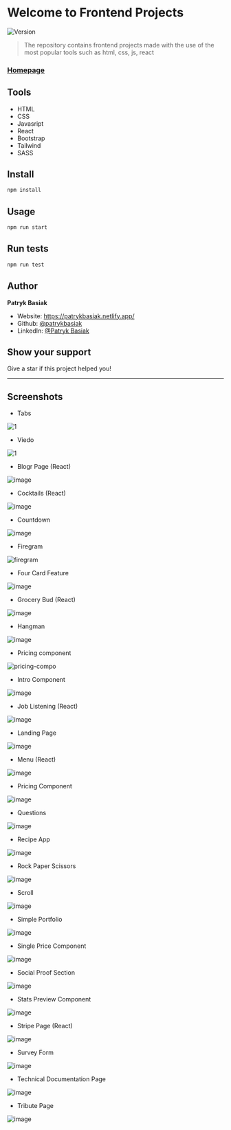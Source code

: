 # Welcome to Frontend Projects
![Version](https://img.shields.io/badge/version-1.0.0-blue.svg?cacheSeconds=2592000)

> The repository contains frontend projects made with the use of the most popular tools such as html, css, js, react

### [Homepage](https://patrykbasiak.netlify.app/)

## Tools

* HTML
* CSS
* Javasript
* React
* Bootstrap
* Tailwind
* SASS

## Install

```sh
npm install
```

## Usage

```sh
npm run start
```

## Run tests

```sh
npm run test
```

## Author

**Patryk Basiak**

* Website: https://patrykbasiak.netlify.app/
* Github: [@patrykbasiak](https://github.com/patrykbasiak)
* LinkedIn: [@Patryk Basiak](https://www.linkedin.com/in/patryk-basiak-a8404a212/)

## Show your support

Give a star if this project helped you!


***
## Screenshots

* Tabs

![1](https://user-images.githubusercontent.com/37413799/122683795-e55fe780-d201-11eb-8db8-8bce6a7aac98.png)

* Viedo

![1](https://user-images.githubusercontent.com/37413799/122683870-52737d00-d202-11eb-8c2b-cc820765945b.png)

* Blogr Page (React)

![image](https://user-images.githubusercontent.com/37413799/122683949-d463a600-d202-11eb-9204-1226ae0121c2.png)


* Cocktails (React)

![image](https://user-images.githubusercontent.com/37413799/122683973-f9f0af80-d202-11eb-9529-ed1650f74674.png)

* Countdown
 
 ![image](https://user-images.githubusercontent.com/37413799/122683988-1bea3200-d203-11eb-919a-f3e5451abf31.png)

* Firegram

![firegram](https://user-images.githubusercontent.com/37413799/123069627-3c88d680-d413-11eb-9bc2-14c2046483b4.png)

* Four Card Feature

![image](https://user-images.githubusercontent.com/37413799/122684005-41773b80-d203-11eb-8d08-8fbf20d1324a.png)

* Grocery Bud (React)

![image](https://user-images.githubusercontent.com/37413799/122684401-7d130500-d205-11eb-8877-5b2abd9c885c.png)

* Hangman

![image](https://user-images.githubusercontent.com/37413799/122684422-91ef9880-d205-11eb-9c11-d1ddafe20b38.png)

* Pricing component

![pricing-compo](https://user-images.githubusercontent.com/37413799/123071276-d1400400-d414-11eb-8a3a-ce5620849946.png)

* Intro Component

![image](https://user-images.githubusercontent.com/37413799/122684433-a3d13b80-d205-11eb-8986-0da3cc7b23cd.png)

* Job Listening (React)

![image](https://user-images.githubusercontent.com/37413799/122684447-b6e40b80-d205-11eb-8c51-d18edfc88120.png)

* Landing Page

![image](https://user-images.githubusercontent.com/37413799/122684360-3cb38700-d205-11eb-86b4-81375fe2ee73.png)

* Menu (React)

![image](https://user-images.githubusercontent.com/37413799/122684457-c2cfcd80-d205-11eb-9da2-eec98ad3fde4.png)

* Pricing Component 

![image](https://user-images.githubusercontent.com/37413799/122684470-d54a0700-d205-11eb-8bf2-cd50d5ecf9ec.png)

* Questions

![image](https://user-images.githubusercontent.com/37413799/122684495-f27ed580-d205-11eb-8e7d-f4e1c74e2868.png)

* Recipe App

![image](https://user-images.githubusercontent.com/37413799/122786910-13eaca80-d2b5-11eb-9fbe-e4d698ca16d1.png)

* Rock Paper Scissors 

![image](https://user-images.githubusercontent.com/37413799/122684501-fc083d80-d205-11eb-8c92-dfc3eaee66b8.png)

* Scroll

![image](https://user-images.githubusercontent.com/37413799/122684509-09bdc300-d206-11eb-8ff8-871b1e97d4b7.png)

* Simple Portfolio

![image](https://user-images.githubusercontent.com/37413799/122684522-1510ee80-d206-11eb-8ef5-7ebfa08f2a14.png)

* Single Price Component

![image](https://user-images.githubusercontent.com/37413799/122684530-1f32ed00-d206-11eb-84b3-81ed43f8b88c.png)

* Social Proof Section

![image](https://user-images.githubusercontent.com/37413799/122684540-2b1eaf00-d206-11eb-89b6-f72de1e90f3e.png)

* Stats Preview Component

![image](https://user-images.githubusercontent.com/37413799/122684550-3f62ac00-d206-11eb-93e9-6e3971fe429b.png)

* Stripe Page (React)

![image](https://user-images.githubusercontent.com/37413799/122684556-4ee1f500-d206-11eb-9421-4ce9c2ed1e42.png)

* Survey Form

![image](https://user-images.githubusercontent.com/37413799/122684563-5acdb700-d206-11eb-9346-48c4c22bc285.png)

* Technical Documentation Page

![image](https://user-images.githubusercontent.com/37413799/122684570-67eaa600-d206-11eb-9597-2eabf5bccf0d.png)

* Tribute Page

![image](https://user-images.githubusercontent.com/37413799/122684587-7f299380-d206-11eb-834e-6d04896af7bc.png)









